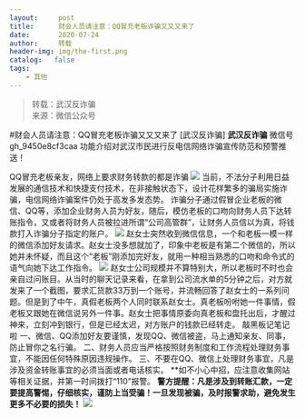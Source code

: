 ```yaml
---
layout:     post
title:      财会人员请注意：QQ冒充老板诈骗又又又来了
date:       2020-07-24
author:     转载
header-img: img/the-first.png
catalog:   false
tags:
    - 其他
---
```


<blockquote><p>转载：武汉反诈骗<br>
来源：微信公众号</p></blockquote>

#财会人员请注意：QQ冒充老板诈骗又又又来了
[武汉反诈骗]
**武汉反诈骗**
微信号gh_9450e8cf3caa
功能介绍对武汉市民进行反电信网络诈骗宣传防范和预警推送！

QQ冒充老板亲友，网络上要求财务转款的都是诈骗
![]({{site.baseurl}}/postimg/7QRTvkK2qC4aN3ajSgZquGg73gQjx2IOBFGbFWTRqG0WHzaE7CMIWCibawruL2ntsTq6y4MgaUsEicZv6lUHxClA.png)
当前，不法分子利用日益发展的通信技术和快捷支付技术，在非接触状态下，设计花样繁多的骗局实施诈骗，电信网络诈骗案件仍处于高发多发态势。
诈骗分子通过假冒企业老板的微信、QQ等，添加企业财务人员为好友，随后，模仿老板的口吻向财务人员下达转账指令，又或者将财务人员被拉进所谓“公司高管群”，让财务人员信以为真，将钱款打入诈骗分子指定的账户。
![]({{site.baseurl}}/postimg/P0erFNlIeO0qYcVXSf7fyMSmf3KPaB0f2VsTQOPeGMTI6TvHib6dxZPpgRa7WvLDvGSnndRdxHjiaqEd9tJMx4Pw.jpeg)
赵女士突然收到微信信息，一个和老板一模一样的微信添加好友请求。赵女士没多想就加了，印象中老板是有第二个微信的，所以她并未怀疑，而且这个“老板”刚添加完好友，就用一种相当熟悉的口吻和命令式的语气向她下达工作指令。
![]({{site.baseurl}}/postimg/P0erFNlIeO0qYcVXSf7fyMSmf3KPaB0fNWPUujTMk6dLoefZuaKe70tp5sbS7xqtrh8VMs5hlJFjZ6B5gkCt8g.jpeg)
赵女士公司规模并不算特别大，所以老板时不时也会亲自过问账目。从当时的聊天记录来看，在拿到公司流水单的5分钟之后，对方就发来了一个截图，要求汇货款33万到一个账号，并流畅回答了赵女士的一系列问题。但是到了中午，真假老板两个人同时联系赵女士。真老板吩咐她一件事情，假老板又跟她在微信说另外一件事。赵女士把事情原委向真老板和盘托出后，才醒过神来，立刻冲到银行，但是已经太迟，对方账户的钱款已经转走。
敲黑板记笔记啦
一、微信、QQ添加好友要谨慎，发现QQ、微信被盗，马上通知亲友、同事，防止冒你之名行骗。
二、财务人员应当严格按照财务制度和工作流程处理财务事宜，不能因任何特殊原因违规操作。
三、不要在QQ、微信上处理财务事宜，凡是涉及资金转账事宜的必须当面或者电话核实。
**如不小心中招，应注意收集网站等相关证据，并第一时间拨打“110”报警。
**警方提醒：凡是涉及到转账汇款，一定要提高警惕，仔细核实，谨防上当受骗！一旦发现被骗，及时报警求助，避免发生更多不必要的损失！**
![]({{site.baseurl}}/postimg/8wBAcE4t1v5MXc8seCJO47TInUV4oHic4ibRACvQm1lv9naWsFx2ChZr3Sa64ib9JiaVKmNUrHbRjkRJcCzRWuahsg.jpeg)

